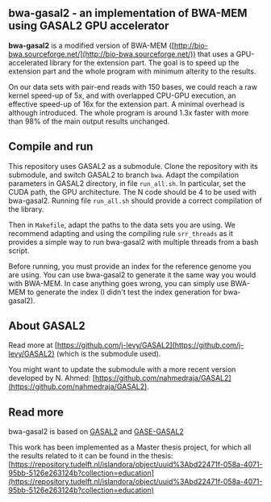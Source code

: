 bwa-gasal2 - an implementation of BWA-MEM using GASAL2 GPU accelerator
-----------------------------------------

**bwa-gasal2** is a modified version of BWA-MEM ([http://bio-bwa.sourceforge.net/](http://bio-bwa.sourceforge.net/)) that uses a GPU-accelerated library for the extension part. The goal is to speed up the extension part and the whole program with minimum alterity to the results.

On our data sets with pair-end reads with 150 bases, we could reach a raw kernel speed-up of 5x, and with overlapped CPU-GPU execution, an effective speed-up of 16x for the extension part. A minimal overhead is although introduced. The whole program is around 1.3x faster with more than 98% of the main output results unchanged.

## Compile and run

This repository uses GASAL2 as a submodule. Clone the repository with its submodule, and switch GASAL2 to branch `bwa`. Adapt the compilation parameters in GASAL2 directory, in file `run_all.sh`. In particular, set the CUDA path, the GPU architecture. The N code should be 4 to be used with bwa-gasal2. Running file `run_all.sh` should provide a correct compilation of the library.

Then in `Makefile`, adapt the paths to the data sets you are using. We recommend adapting and using the compiling rule `srr_threads` as it provides a simple way to run bwa-gasal2 with multiple threads from a bash script.

Before running, you must provide an index for the reference genome you are using. You can use bwa-gasal2 to generate it the same way you would with BWA-MEM. In case anything goes wrong, you can simply use BWA-MEM to generate the index (I didn't test the index generation for bwa-gasal2).

## About GASAL2

Read more at [https://github.com/j-levy/GASAL2](https://github.com/j-levy/GASAL2) (which is the submodule used).

You might want to update the submodule with a more recent version developed by N. Ahmed: [https://github.com/nahmedraja/GASAL2](https://github.com/nahmedraja/GASAL2). 

## Read more

bwa-gasal2 is based on [GASAL2](https://github.com/j-levy/GASAL2) and [GASE-GASAL2](https://github.com/nahmedraja/GASE-GASAL2)

This work has been implemented as a Master thesis project, for which all the results related to it can be found in the thesis: [https://repository.tudelft.nl/islandora/object/uuid%3Abd22471f-058a-4071-95bb-5126e263124b?collection=education](https://repository.tudelft.nl/islandora/object/uuid%3Abd22471f-058a-4071-95bb-5126e263124b?collection=education)
